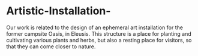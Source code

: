 # Artistic-Installation-
Our work is related to the design of an ephemeral art installation for the former campsite Oasis, in Eleusis. This structure is a place for planting and cultivating various plants and herbs, but also a resting place for visitors, so that they can come closer to nature.
